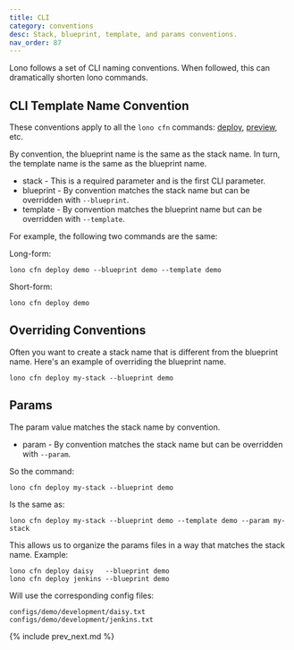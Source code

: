 ```yaml
---
title: CLI
category: conventions
desc: Stack, blueprint, template, and params conventions.
nav_order: 87
---
```


Lono follows a set of CLI naming conventions. When followed, this can dramatically shorten lono commands.

## CLI Template Name Convention

These conventions apply to all the `lono cfn` commands: [deploy](https://lono.cloud/reference/lono-cfn-deploy/), [preview](https://lono.cloud/reference/lono-cfn-preview/), etc.

By convention, the blueprint name is the same as the stack name. In turn, the template name is the same as the blueprint name.

* stack - This is a required parameter and is the first CLI parameter.
* blueprint - By convention matches the stack name but can be overridden with `--blueprint`.
* template - By convention matches the blueprint name but can be overridden with `--template`.

For example, the following two commands are the same:

Long-form:

    lono cfn deploy demo --blueprint demo --template demo

Short-form:

    lono cfn deploy demo

## Overriding Conventions

Often you want to create a stack name that is different from the blueprint name. Here's an example of overriding the blueprint name.

    lono cfn deploy my-stack --blueprint demo

## Params

The param value matches the stack name by convention.

* param - By convention matches the stack name but can be overridden with `--param`.

So the command:

    lono cfn deploy my-stack --blueprint demo

Is the same as:

    lono cfn deploy my-stack --blueprint demo --template demo --param my-stack

This allows us to organize the params files in a way that matches the stack name.  Example:

    lono cfn deploy daisy   --blueprint demo
    lono cfn deploy jenkins --blueprint demo

Will use the corresponding config files:

    configs/demo/development/daisy.txt
    configs/demo/development/jenkins.txt

{% include prev_next.md %}
